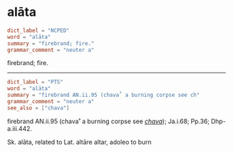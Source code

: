 # alāta

``` toml
dict_label = "NCPED"
word = "alāta"
summary = "firebrand; fire."
grammar_comment = "neuter a"
```

firebrand; fire.

--------------------

``` toml
dict_label = "PTS"
word = "alāta"
summary = "firebrand AN.ii.95 (chava˚ a burning corpse see ch"
grammar_comment = "neuter a"
see_also = ["chava"]
```

firebrand AN.ii.95 (chava˚ a burning corpse see *[chava](chava.md)*); Ja.i.68; Pp.36; Dhp\-a.iii.442.

Sk. alāta, related to Lat. altāre altar, adoleo to burn

